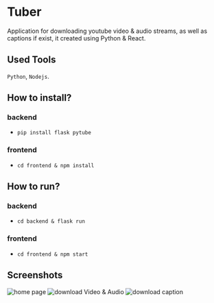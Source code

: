 # Tuber
Application for downloading youtube video & audio streams, as well as captions if exist, it created using Python & React. 
## Used Tools
`Python`, `Nodejs`.
## How to install?
### backend
- `pip install flask pytube`
### frontend
- `cd frontend & npm install`
## How to run?
### backend
- `cd backend & flask run`
### frontend
- `cd frontend & npm start`
## Screenshots
![home page](https://github.com/DEVLOKER/Tuber/blob/main/screenshots/home.jpg?raw=true "enter youtube video URL in the search bar")
![download Video & Audio](https://github.com/DEVLOKER/Tuber/blob/main/screenshots/video_audio_download.jpg?raw=true "choose the stream that you want to download")
![download caption](https://github.com/DEVLOKER/Tuber/blob/main/screenshots/video_audio_download.jpg?raw=true "choose caption language & download it")